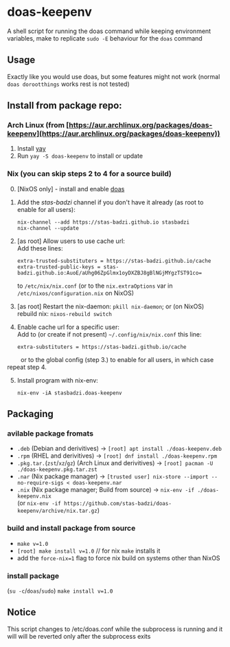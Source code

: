 # doas-keepenv
A shell script for running the doas command while keeping environment variables, make to replicate `sudo -E` behaviour for the `doas` command

## Usage
Exactly like you would use doas, but some features might not work (normal `doas dorootthings` works rest is not tested)

## Install from package repo:
### Arch Linux (from [https://aur.archlinux.org/packages/doas-keepenv](https://aur.archlinux.org/packages/doas-keepenv))
1. Install [yay](https://github.com/Jguer/yay)
2. Run `yay -S doas-keepenv` to install or update

### Nix (you can skip steps 2 to 4 for a source build)
0.  [NixOS only] - install and enable [doas](https://nixos.wiki/wiki/Doas)
1.  Add the _stas-badzi_ channel if you don't have it already (as root to enable for all users):
    ```
    nix-channel --add https://stas-badzi.github.io stasbadzi
    nix-channel --update
    ```

2.  [as root] Allow users to use cache url:
<br>Add these lines:
    ```
    extra-trusted-substituters = https://stas-badzi.github.io/cache
    extra-trusted-public-keys = stas-badzi.github.io:AuoE/aUhg06ZpGlmx1oyDXZBJ8gBlNGjMYgzTST91co=
    ```
    to `/etc/nix/nix.conf` (or to the `nix.extraOptions` var in `/etc/nixos/configuration.nix` on NixOS)

3.  [as root] Restart the nix-daemon: `pkill nix-daemon`; or (on NixOS) rebuild nix: `nixos-rebuild switch`

4.  Enable cache url for a specific user:
<br>Add to (or create if not present) `~/.config/nix/nix.conf` this line:
    ```
    extra-substituters = https://stas-badzi.github.io/cache
    ```
&nbsp;&nbsp;&nbsp;&nbsp;&nbsp;&nbsp;&nbsp;&nbsp;or to the global config (step 3.) to enable for all users, in which case repeat step 4. 

5.  Install program with nix-env:
    ```
    nix-env -iA stasbadzi.doas-keepenv
    ```

## Packaging

### avilable package fromats
- `.deb` (Debian and derivitives) -> `[root] apt install ./doas-keepenv.deb`
- `.rpm` (RHEL and derivitives) -> `[root] dnf install ./doas-keepenv.rpm`
- `.pkg.tar.`(`zst`/`xz`/`gz`) (Arch Linux and derivitives) -> `[root] pacman -U ./doas-keepenv.pkg.tar.zst`
- `.nar` (Nix package manager) -> `[trusted user] nix-store --import --no-require-sigs < doas-keepenv.nar`
- `.nix` (Nix package manager; Build from source) -> `nix-env -if ./doas-keepenv.nix`
<br>(or `nix-env -if https://github.com/stas-badzi/doas-keepenv/archive/nix.tar.gz`)

### build and install package from source
- `make v=1.0`
- `[root] make install v=1.0` // for nix `make` installs it
-  add the `force-nix=1` flag to force nix build on systems other than NixOS

### install package
(`su -c`/`doas`/`sudo`) `make install v=1.0`

## Notice
This script changes to /etc/doas.conf while the subprocess is running and it will will be reverted only after the subprocess exits
